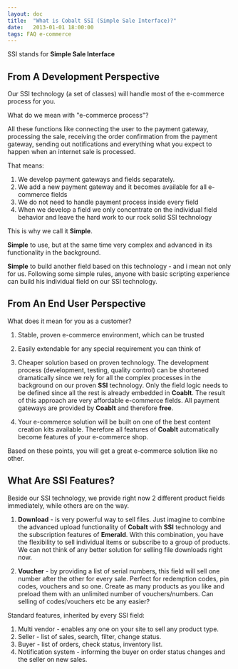 ```yaml
---
layout: doc
title:  "What is Cobalt SSI (Simple Sale Interface)?"
date:   2013-01-01 18:00:00
tags: FAQ e-commerce
---
```


SSI stands for **Simple Sale Interface**

## From A Development Perspective

Our SSI technology (a set of classes) will handle most of the e-commerce process for you.

What do we mean with "e-commerce process"?

All these functions like connecting the user to the payment gateway, processing the sale, receiving the order confirmation from the payment gateway, sending out notifications and everything what you expect to happen when an internet sale is processed.

That means:

1. We develop payment gateways and fields separately.
2. We add a new payment gateway and it becomes available for all e-commerce fields
3. We do not need to handle payment process inside every field
4. When we develop a field we only concentrate on the individual field behavior and leave the hard work to our rock solid SSI technology

 This is why we call it **Simple**.

**Simple** to use, but at the same time very complex and advanced in its functionality in the background.

**Simple** to build another field based on this technology - and i mean not only for us. Following some simple rules, anyone with basic scripting experience can build his individual field on our SSI technology.

## From An End User Perspective

What does it mean for you as a customer?

1. Stable, proven e-commerce environment, which can be trusted

2. Easily extendable for any special requirement you can think of

3. Cheaper solution based on proven technology.  The development process
(development, testing, quality control) can be shortened dramatically since we rely for all the complex processes in the background on our proven **SSI** technology. Only the field logic needs to be defined since all the rest is already embedded in **Coablt**. The result of this approach are very affordable e-commerce fields. All payment gateways are provided by **Coablt** and therefore **free**.

4. Your e-commerce solution will be built on one of the best content creation kits available. Therefore all features of **Coablt** automatically become features of your e-commerce shop.

Based on these points, you will get a great e-commerce solution like no other.

## What Are SSI Features?

Beside our SSI technology, we provide right now 2 different product fields immediately, while others are on the way.

1. **Download** - is very powerful way to sell files. Just imagine to combine the advanced upload functionality of **Cobalt** with **SSI** technology and the subscription features of **Emerald**. With this combination, you have the flexibility to sell individual items or subscribe to a group of products. We can not think of any better solution for selling file downloads right now.

2. **Voucher** - by providing a list of serial numbers, this field will sell one number after the other for every sale. Perfect for redemption codes, pin codes, vouchers and so one. Create as many products as you like and preload them with an unlimited number of vouchers/numbers. Can selling of codes/vouchers etc be any easier?

Standard features, inherited by every SSI field:

1. Multi vendor - enables any one on your site to sell any product type.
2. Seller - list of sales, search, filter, change status.
3. Buyer - list of orders, check status, inventory list.
4. Notification system - informing the buyer on order status changes and the seller on new sales.
